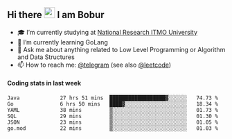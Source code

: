 ## Hi there <img src="https://media.giphy.com/media/hvRJCLFzcasrR4ia7z/giphy.gif" width="25px" height="25px"> I am Bobur

- :mortar_board: I’m currently studying at [National Research ITMO University](https://itmo.ru/)
- :seedling: I’m currently learning GoLang
- :speech_balloon: Ask me about anything related to Low Level Programming or Algorithm and Data Structures
- :mailbox: How to reach me: [@telegram](https://t.me/octoant) (see also [@leetcode](https://leetcode.com/octoant/))    

#### Coding stats in last week

<!--START_SECTION:waka-->

```text
Java             27 hrs 51 mins  ██████████████████▓░░░░░░   74.73 %
Go               6 hrs 50 mins   ████▓░░░░░░░░░░░░░░░░░░░░   18.34 %
YAML             38 mins         ▒░░░░░░░░░░░░░░░░░░░░░░░░   01.73 %
SQL              29 mins         ▒░░░░░░░░░░░░░░░░░░░░░░░░   01.30 %
JSON             23 mins         ▒░░░░░░░░░░░░░░░░░░░░░░░░   01.05 %
go.mod           22 mins         ▒░░░░░░░░░░░░░░░░░░░░░░░░   01.03 %
```

<!--END_SECTION:waka-->
